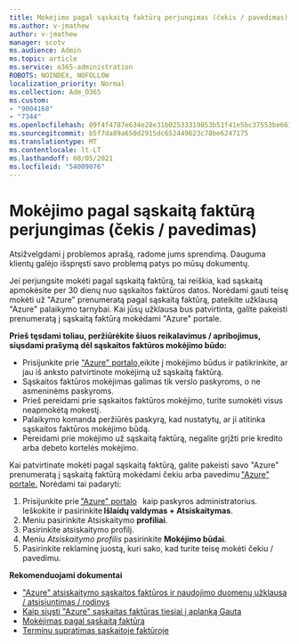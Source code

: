 ```yaml
---
title: Mokėjimo pagal sąskaitą faktūrą perjungimas (čekis / pavedimas)
ms.author: v-jmathew
author: v-jmathew
manager: scotv
ms.audience: Admin
ms.topic: article
ms.service: o365-administration
ROBOTS: NOINDEX, NOFOLLOW
localization_priority: Normal
ms.collection: Adm_O365
ms.custom:
- "9004168"
- "7344"
ms.openlocfilehash: 09f4f4787e634e28e31b02533319853b51f41e5bc37553be6615c2389063818c
ms.sourcegitcommit: b5f7da89a650d2915dc652449623c78be6247175
ms.translationtype: MT
ms.contentlocale: lt-LT
ms.lasthandoff: 08/05/2021
ms.locfileid: "54009076"
---
```

# <a name="switch-to-pay-by-invoice-checkwire-transfer"></a>Mokėjimo pagal sąskaitą faktūrą perjungimas (čekis / pavedimas)

Atsižvelgdami į problemos aprašą, radome jums sprendimą. Dauguma klientų galėjo išspręsti savo problemą patys po mūsų dokumentų.

Jei perjungsite mokėti pagal sąskaitą faktūrą, tai reiškia, kad sąskaitą apmokėsite per 30 dienų nuo sąskaitos faktūros datos. Norėdami gauti teisę mokėti už "Azure" prenumeratą pagal sąskaitą faktūrą, pateikite užklausą "Azure" palaikymo tarnybai. Kai jūsų užklausa bus patvirtinta, galite pakeisti prenumeratą į sąskaitą faktūrą mokėdami "Azure" portale.

**Prieš tęsdami toliau, peržiūrėkite šiuos reikalavimus / apribojimus, siųsdami prašymą dėl sąskaitos faktūros mokėjimo būdo:**

- Prisijunkite prie ["Azure" portalo,](https://portal.azure.com/)eikite į mokėjimo būdus ir patikrinkite, ar jau iš anksto patvirtinote mokėjimą už sąskaitą faktūrą.
- Sąskaitos faktūros mokėjimas galimas tik verslo paskyroms, o ne asmeninėms paskyroms.
- Prieš pereidami prie sąskaitos faktūros mokėjimo, turite sumokėti visus neapmokėtą mokestį.
- Palaikymo komanda peržiūrės paskyrą, kad nustatytų, ar ji atitinka sąskaitos faktūros mokėjimo būdą.
- Pereidami prie mokėjimo už sąskaitą faktūrą, negalite grįžti prie kredito arba debeto kortelės mokėjimo.

Kai patvirtinate mokėti pagal sąskaitą faktūrą, galite pakeisti savo "Azure" prenumeratą į sąskaitą faktūrą mokėdami čekiu arba pavedimu ["Azure" portale.](https://portal.azure.com/)
Norėdami tai padaryti:

1. Prisijunkite prie ["Azure" portalo](https://portal.azure.com/)   kaip paskyros administratorius. Ieškokite ir pasirinkite **Išlaidų valdymas + Atsiskaitymas**.
2. Meniu pasirinkite Atsiskaitymo **profiliai**.
3. Pasirinkite atsiskaitymo profilį.
4. Meniu *Atsiskaitymo profilis* pasirinkite **Mokėjimo būdai**.
5. Pasirinkite reklaminę juostą, kuri sako, kad turite teisę mokėti čekiu / pavedimu.

**Rekomenduojami dokumentai**

- ["Azure" atsiskaitymo sąskaitos faktūros ir naudojimo duomenų užklausa / atsisiuntimas / rodinys](https://docs.microsoft.com/azure/billing/billing-download-azure-invoice-daily-usage-date)
- [Kaip siųsti "Azure" sąskaitas faktūras tiesiai į aplanką Gauta](https://docs.microsoft.com/azure/billing/billing-download-azure-invoice-daily-usage-date)
- [Mokėjimas pagal sąskaitą faktūrą](https://docs.microsoft.com/azure/billing/billing-how-to-pay-by-invoice)
- [Terminų supratimas sąskaitoje faktūroje](https://docs.microsoft.com/azure/billing/billing-understand-your-invoice)
